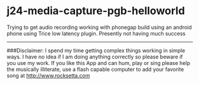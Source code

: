 j24-media-capture-pgb-helloworld
================================

Trying to get audio recording working with phonegap build using an android phone using Trice low latency plugin. Presently not having much success









************************************************************************************************************

###Disclaimer: I spend my time getting complex things working in simple ways. I have no idea if I am doing anything correctly so please beware if you use my work. If you like this App and can hum, play or sing please help the musically illiterate, use a flash capable computer to add your favorite song at http://www.rocksetta.com 
